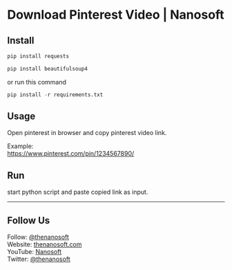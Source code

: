 
# Download Pinterest Video | Nanosoft

## Install

```py
pip install requests
```

```py
pip install beautifulsoup4
```

or run this command  

```py
pip install -r requirements.txt
```  

## Usage

Open pinterest in browser and copy pinterest video link.

Example:  
https://www.pinterest.com/pin/1234567890/

## Run

start python script and paste copied link as input.
___

## Follow Us
Follow: [@thenanosoft](https://github.com/thenanosoft)  
Website: [thenanosoft.com](https://thenanosoft.com)  
YouTube: [Nanosoft](https://youtube.com/thenanosoft)  
Twitter: [@thenanosoft](https://twitter.com/thenanosoft)